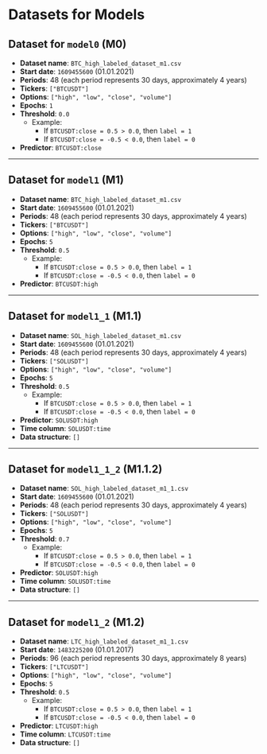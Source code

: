 # Datasets for Models

## Dataset for `model0` (M0)
- **Dataset name**: `BTC_high_labeled_dataset_m1.csv`
- **Start date**: `1609455600` (01.01.2021)
- **Periods**: 48 (each period represents 30 days, approximately 4 years)
- **Tickers**: `["BTCUSDT"]`
- **Options**: `["high", "low", "close", "volume"]`
- **Epochs**: `1`
- **Threshold**: `0.0`  
  - Example:  
    - If `BTCUSDT:close = 0.5 > 0.0`, then `label = 1`  
    - If `BTCUSDT:close = -0.5 < 0.0`, then `label = 0`
- **Predictor**: `BTCUSDT:close`

---

## Dataset for `model1` (M1)
- **Dataset name**: `BTC_high_labeled_dataset_m1.csv`
- **Start date**: `1609455600` (01.01.2021)
- **Periods**: 48 (each period represents 30 days, approximately 4 years)
- **Tickers**: `["BTCUSDT"]`
- **Options**: `["high", "low", "close", "volume"]`
- **Epochs**: `5`
- **Threshold**: `0.5`  
  - Example:  
    - If `BTCUSDT:close = 0.5 > 0.0`, then `label = 1`  
    - If `BTCUSDT:close = -0.5 < 0.0`, then `label = 0`
- **Predictor**: `BTCUSDT:high`

---

## Dataset for `model1_1` (M1.1)
- **Dataset name**: `SOL_high_labeled_dataset_m1.csv`
- **Start date**: `1609455600` (01.01.2021)
- **Periods**: 48 (each period represents 30 days, approximately 4 years)
- **Tickers**: `["SOLUSDT"]`
- **Options**: `["high", "low", "close", "volume"]`
- **Epochs**: `5`
- **Threshold**: `0.5`  
  - Example:  
    - If `BTCUSDT:close = 0.5 > 0.0`, then `label = 1`  
    - If `BTCUSDT:close = -0.5 < 0.0`, then `label = 0`
- **Predictor**: `SOLUSDT:high`
- **Time column**: `SOLUSDT:time`
- **Data structure**: `[]`

---

## Dataset for `model1_1_2` (M1.1.2)
- **Dataset name**: `SOL_high_labeled_dataset_m1_1.csv`
- **Start date**: `1609455600` (01.01.2021)
- **Periods**: 48 (each period represents 30 days, approximately 4 years)
- **Tickers**: `["SOLUSDT"]`
- **Options**: `["high", "low", "close", "volume"]`
- **Epochs**: `5`
- **Threshold**: `0.7`  
  - Example:  
    - If `BTCUSDT:close = 0.5 > 0.0`, then `label = 1`  
    - If `BTCUSDT:close = -0.5 < 0.0`, then `label = 0`
- **Predictor**: `SOLUSDT:high`
- **Time column**: `SOLUSDT:time`
- **Data structure**: `[]`

---

## Dataset for `model1_2` (M1.2)
- **Dataset name**: `LTC_high_labeled_dataset_m1_1.csv`
- **Start date**: `1483225200` (01.01.2017)
- **Periods**: 96 (each period represents 30 days, approximately 8 years)
- **Tickers**: `["LTCUSDT"]`
- **Options**: `["high", "low", "close", "volume"]`
- **Epochs**: `5`
- **Threshold**: `0.5`  
  - Example:  
    - If `BTCUSDT:close = 0.5 > 0.0`, then `label = 1`  
    - If `BTCUSDT:close = -0.5 < 0.0`, then `label = 0`
- **Predictor**: `LTCUSDT:high`
- **Time column**: `LTCUSDT:time`
- **Data structure**: `[]`